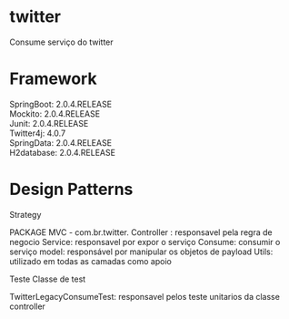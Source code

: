# twitter
Consume serviço do twitter

# Framework
SpringBoot: 2.0.4.RELEASE                                                                                                                 
Mockito: 2.0.4.RELEASE                                                                                                             
Junit: 2.0.4.RELEASE                                                                                                             
Twitter4j: 4.0.7                                                                                                             
SpringData: 2.0.4.RELEASE                                                                                                             
H2database: 2.0.4.RELEASE                                                                                                             

# Design Patterns
Strategy

PACKAGE
MVC - com.br.twitter.
Controller : responsavel pela regra de negocio
Service: responsavel por expor o serviço
Consume: consumir o serviço
model: responsável por manipular os objetos de payload
Utils: utilizado em todas as camadas como apoio

Teste
Classe de test

TwitterLegacyConsumeTest: responsavel pelos teste unitarios da classe controller
